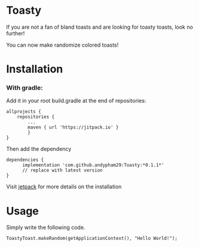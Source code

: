 # Toasty
If you are not a fan of bland toasts and are looking for toasty toasts, look no further!

You can now make randomize colored toasts!

# Installation
### With gradle:
Add it in your root build.gradle at the end of repositories:
```
allprojects {
	repositories {
		...
		maven { url 'https://jitpack.io' }
        }
}
```

Then add the dependency
```
dependencies {
      implementation 'com.github.andypham29:Toasty:*0.1.1*'
      // replace with latest version
}
```
Visit [jetpack](https://jitpack.io/#andypham29/Toasty) for more details on the installation

# Usage
Simply write the following code.
```
ToastyToast.makeRandom(getApplicationContext(), "Hello World!");
```
